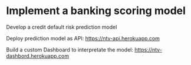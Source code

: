 # Implement a banking scoring model
Develop a credit default risk prediction model

Deploy prediction model as API: https://ntv-api.herokuapp.com

Build a custom Dashboard to interpretate the model: https://ntv-dashbord.herokuapp.com
